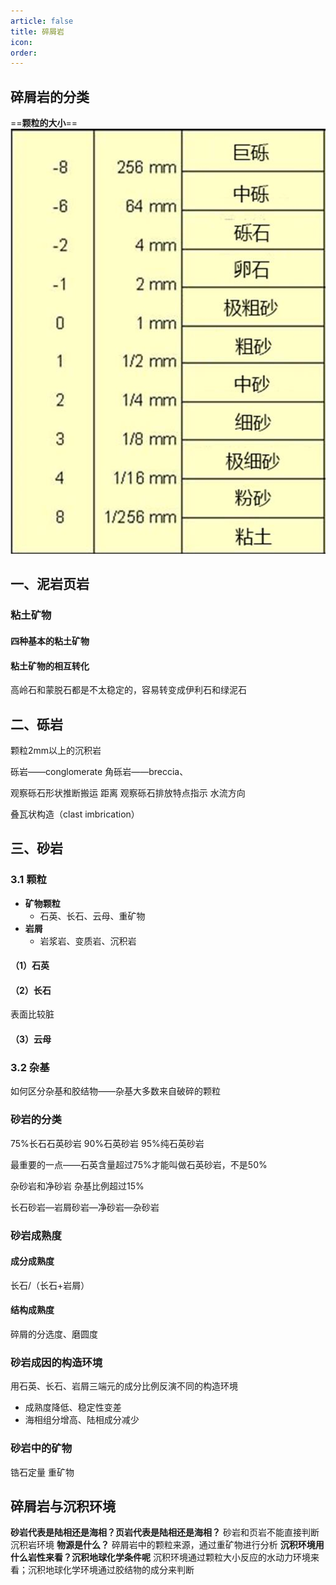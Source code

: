 ```yaml
---
article: false
title: 碎屑岩
icon: 
order:
---
```

## 碎屑岩的分类
==**颗粒的大小**==
![500](images/image-20250519152838.png)
## 一、泥岩页岩
### 粘土矿物
#### 四种基本的粘土矿物

#### 粘土矿物的相互转化
高岭石和蒙脱石都是不太稳定的，容易转变成伊利石和绿泥石

## 二、砾岩
颗粒2mm以上的沉积岩

砾岩——conglomerate
角砾岩——breccia、

观察砾石形状推断搬运 距离 
观察砾石排放特点指示 水流方向

叠瓦状构造（clast imbrication）

## 三、砂岩
### 3.1 颗粒
- **矿物颗粒**
	- 石英、长石、云母、重矿物
- **岩屑**
	- 岩浆岩、变质岩、沉积岩
#### （1）石英
#### （2）长石
表面比较脏
#### （3）云母
### 3.2 杂基
如何区分杂基和胶结物——杂基大多数来自破碎的颗粒

### 砂岩的分类
75%长石石英砂岩
90%石英砂岩
95%纯石英砂岩

最重要的一点——石英含量超过75%才能叫做石英砂岩，不是50%

杂砂岩和净砂岩
杂基比例超过15%

长石砂岩—岩屑砂岩—净砂岩—杂砂岩

### 砂岩成熟度
#### 成分成熟度
长石/（长石+岩屑）
#### 结构成熟度
碎屑的分选度、磨圆度

### 砂岩成因的构造环境
用石英、长石、岩屑三端元的成分比例反演不同的构造环境
- 成熟度降低、稳定性变差
- 海相组分增高、陆相成分减少


### 砂岩中的矿物
锆石定量
重矿物

## 碎屑岩与沉积环境
**砂岩代表是陆相还是海相？页岩代表是陆相还是海相？**
砂岩和页岩不能直接判断沉积岩环境
**物源是什么？**
碎屑岩中的颗粒来源，通过重矿物进行分析
**沉积环境用什么岩性来看？沉积地球化学条件呢**
沉积环境通过颗粒大小反应的水动力环境来看；沉积地球化学环境通过胶结物的成分来判断